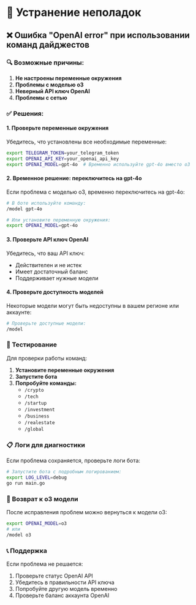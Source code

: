 # 🔧 Устранение неполадок

## ❌ Ошибка "OpenAI error" при использовании команд дайджестов

### 🔍 Возможные причины:

1. **Не настроены переменные окружения**
2. **Проблемы с моделью o3**
3. **Неверный API ключ OpenAI**
4. **Проблемы с сетью**

### ✅ Решения:

#### 1. Проверьте переменные окружения

Убедитесь, что установлены все необходимые переменные:

```bash
export TELEGRAM_TOKEN=your_telegram_token
export OPENAI_API_KEY=your_openai_api_key
export OPENAI_MODEL=gpt-4o  # Временно используйте gpt-4o вместо o3
```

#### 2. Временное решение: переключитесь на gpt-4o

Если проблема с моделью o3, временно переключитесь на gpt-4o:

```bash
# В боте используйте команду:
/model gpt-4o

# Или установите переменную окружения:
export OPENAI_MODEL=gpt-4o
```

#### 3. Проверьте API ключ OpenAI

Убедитесь, что ваш API ключ:
- Действителен и не истек
- Имеет достаточный баланс
- Поддерживает нужные модели

#### 4. Проверьте доступность моделей

Некоторые модели могут быть недоступны в вашем регионе или аккаунте:

```bash
# Проверьте доступные модели:
/model
```

### 🧪 Тестирование

Для проверки работы команд:

1. **Установите переменные окружения**
2. **Запустите бота**
3. **Попробуйте команды:**
   - `/crypto`
   - `/tech`
   - `/startup`
   - `/investment`
   - `/business`
   - `/realestate`
   - `/global`

### 📋 Логи для диагностики

Если проблема сохраняется, проверьте логи бота:

```bash
# Запустите бота с подробным логированием:
export LOG_LEVEL=debug
go run main.go
```

### 🔄 Возврат к o3 модели

После исправления проблем можно вернуться к модели o3:

```bash
export OPENAI_MODEL=o3
# или
/model o3
```

### 📞 Поддержка

Если проблема не решается:
1. Проверьте статус OpenAI API
2. Убедитесь в правильности API ключа
3. Попробуйте другую модель временно
4. Проверьте баланс аккаунта OpenAI 